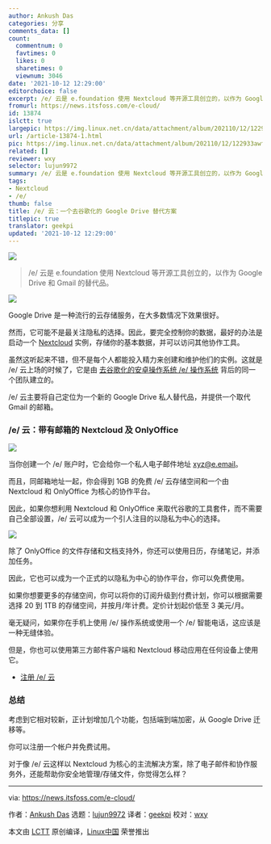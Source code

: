 ```yaml
---
author: Ankush Das
categories: 分享
comments_data: []
count:
  commentnum: 0
  favtimes: 0
  likes: 0
  sharetimes: 0
  viewnum: 3046
date: '2021-10-12 12:29:00'
editorchoice: false
excerpt: /e/ 云是 e.foundation 使用 Nextcloud 等开源工具创立的，以作为 Google Drive 和 Gmail 的替代品。
fromurl: https://news.itsfoss.com/e-cloud/
id: 13874
islctt: true
largepic: https://img.linux.net.cn/data/attachment/album/202110/12/122933awf0z9vnqdzslv1q.jpg
url: /article-13874-1.html
pic: https://img.linux.net.cn/data/attachment/album/202110/12/122933awf0z9vnqdzslv1q.jpg.thumb.jpg
related: []
reviewer: wxy
selector: lujun9972
summary: /e/ 云是 e.foundation 使用 Nextcloud 等开源工具创立的，以作为 Google Drive 和 Gmail 的替代品。
tags:
- Nextcloud
- /e/
thumb: false
title: /e/ 云：一个去谷歌化的 Google Drive 替代方案
titlepic: true
translator: geekpi
updated: '2021-10-12 12:29:00'
---
```


![](https://img.linux.net.cn/data/attachment/album/202110/12/122933awf0z9vnqdzslv1q.jpg)



> 
> /e/ 云是 e.foundation 使用 Nextcloud 等开源工具创立的，以作为 Google Drive 和 Gmail 的替代品。
> 
> 
> 


![](https://img.linux.net.cn/data/attachment/album/202110/12/122940to6rre7ekmi8ksxs.png)


Google Drive 是一种流行的云存储服务，在大多数情况下效果很好。


然而，它可能不是最关注隐私的选择。因此，要完全控制你的数据，最好的办法是启动一个 [Nextcloud](https://itsfoss.com/nextcloud/) 实例，存储你的基本数据，并可以访问其他协作工具。


虽然这听起来不错，但不是每个人都能投入精力来创建和维护他们的实例。这就是 /e/ 云上场的时候了，它是由 [去谷歌化的安卓操作系统 /e/ 操作系统](https://itsfoss.com/e-os-review/) 背后的同一个团队建立的。


/e/ 云主要将自己定位为一个新的 Google Drive 私人替代品，并提供一个取代 Gmail 的邮箱。


### /e/ 云：带有邮箱的 Nextcloud 及 OnlyOffice


![](https://img.linux.net.cn/data/attachment/album/202110/12/122941axxs9kxocq2512zx.png)


当你创建一个 /e/ 账户时，它会给你一个私人电子邮件地址 [xyz@e.email](mailto:xyz@e.email)。


而且，同邮箱地址一起，你会得到 1GB 的免费 /e/ 云存储空间和一个由 Nextcloud 和 OnlyOffice 为核心的协作平台。


因此，如果你想利用 Nextcloud 和 OnlyOffice 来取代谷歌的工具套件，而不需要自己全部设置，/e/ 云可以成为一个引人注目的以隐私为中心的选择。


![](https://img.linux.net.cn/data/attachment/album/202110/12/122943xcbc4oed4bx0tqqq.png)


除了 OnlyOffice 的文件存储和文档支持外，你还可以使用日历，存储笔记，并添加任务。


因此，它也可以成为一个正式的以隐私为中心的协作平台，你可以免费使用。


如果你想要更多的存储空间，你可以将你的订阅升级到付费计划，你可以根据需要选择 20 到 1TB 的存储空间，并按月/年计费。定价计划起价低至 3 美元/月。


毫无疑问，如果你在手机上使用 /e/ 操作系统或使用一个 /e/ 智能电话，这应该是一种无缝体验。


但是，你也可以使用第三方邮件客户端和 Nextcloud 移动应用在任何设备上使用它。


* [注册 /e/ 云](https://e.foundation/e-email-invite/)


### 总结


考虑到它相对较新，正计划增加几个功能，包括端到端加密，从 Google Drive 迁移等。


你可以注册一个帐户并免费试用。


对于像 /e/ 云这样以 Nextcloud 为核心的主流解决方案，除了电子邮件和协作服务外，还能帮助你安全地管理/存储文件，你觉得怎么样？




---


via: <https://news.itsfoss.com/e-cloud/>


作者：[Ankush Das](https://news.itsfoss.com/author/ankush/) 选题：[lujun9972](https://github.com/lujun9972) 译者：[geekpi](https://github.com/geekpi) 校对：[wxy](https://github.com/wxy)


本文由 [LCTT](https://github.com/LCTT/TranslateProject) 原创编译，[Linux中国](https://linux.cn/) 荣誉推出